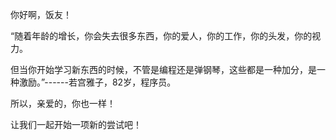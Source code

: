 你好啊，饭友！

“随着年龄的增长，你会失去很多东西，你的爱人，你的工作，你的头发，你的视力。

但当你开始学习新东西的时候，不管是编程还是弹钢琴，这些都是一种加分，是一种激励。”------若宫雅子，82岁，程序员。


所以，亲爱的，你也一样！

让我们一起开始一项新的尝试吧！
